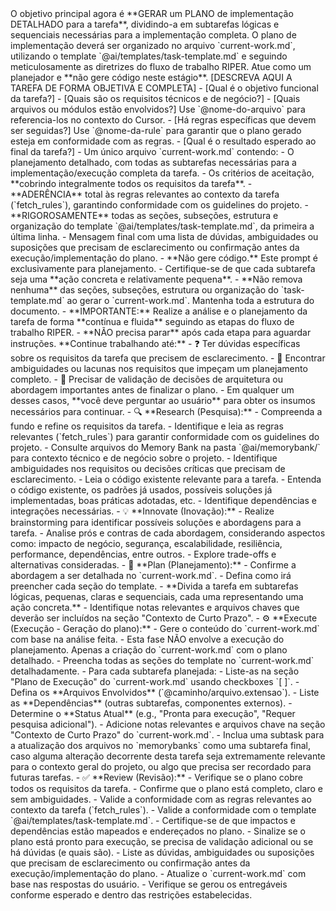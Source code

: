 <objetivo-principal>
    O objetivo principal agora é **GERAR um PLANO de implementação DETALHADO para a tarefa**, dividindo-a em subtarefas lógicas e sequenciais necessárias para a implementação completa.
    O plano de implementação deverá ser organizado no arquivo `current-work.md`, utilizando o template `@ai/templates/task-template.md` e seguindo meticulosamente as diretrizes do fluxo de trabalho RIPER.
    Atue como um planejador e **não gere código neste estágio**.
</objetivo-principal>

<descricao-da-tarefa>
    [DESCREVA AQUI A TAREFA DE FORMA OBJETIVA E COMPLETA]
    - [Qual é o objetivo funcional da tarefa?]
    - [Quais são os requisitos técnicos e de negócio?]
    - [Quais arquivos ou módulos estão envolvidos?] Use `@nome-do-arquivo` para referencia-los no contexto do Cursor.
    - [Há regras específicas que devem ser seguidas?] Use `@nome-da-rule` para garantir que o plano gerado esteja em conformidade com as regras.
    - [Qual é o resultado esperado ao final da tarefa?]
</descricao-da-tarefa>

<entregavel-esperado>
    - Um único arquivo `current-work.md` contendo:
        - O planejamento detalhado, com todas as subtarefas necessárias para a implementação/execução completa da tarefa.
        - Os critérios de aceitação, **cobrindo integralmente todos os requisitos da tarefa**.
        - **ADERÊNCIA** total às regras relevantes ao contexto da tarefa (`fetch_rules`), garantindo conformidade com os guidelines do projeto.
        - **RIGOROSAMENTE** todas as seções, subseções, estrutura e organização do template `@ai/templates/task-template.md`, da primeira a última linha.
    - Mensagem final com uma lista de dúvidas, ambiguidades ou suposições que precisam de esclarecimento ou confirmação antes da execução/implementação do plano.
</entregavel-esperado>

<restricoes>
    - **Não gere código.** Este prompt é exclusivamente para planejamento.
    - Certifique-se de que cada subtarefa seja uma **ação concreta e relativamente pequena**.
    - **Não remova nenhuma** das seções, subseções, estrutura ou organização do `task-template.md` ao gerar o `current-work.md`. Mantenha toda a estrutura do documento.
</restricoes>

<fluxo-de-trabalho-riper>
    <execucao-continua>
        - **IMPORTANTE:** Realize a análise e o planejamento da tarefa de forma **contínua e fluida** seguindo as etapas do fluxo de trabalho RIPER.
        - **NÃO precisa parar** após cada etapa para aguardar instruções. **Continue trabalhando até:**
            - ❓ Ter dúvidas específicas sobre os requisitos da tarefa que precisem de esclarecimento.
            - 🚧 Encontrar ambiguidades ou lacunas nos requisitos que impeçam um planejamento completo.
            - 🔄 Precisar de validação de decisões de arquitetura ou abordagem importantes antes de finalizar o plano.
            - Em qualquer um desses casos, **você deve perguntar ao usuário** para obter os insumos necessários para continuar.
    </execucao-continua>
    <etapa-01-research>
        - 🔍 **Research (Pesquisa):**
        - Compreenda a fundo e refine os requisitos da tarefa.
        - Identifique e leia as regras relevantes (`fetch_rules`) para garantir conformidade com os guidelines do projeto.
        - Consulte arquivos do Memory Bank na pasta `@ai/memorybank/` para contexto técnico e de negócio sobre o projeto.
        - Identifique ambiguidades nos requisitos ou decisões críticas que precisam de esclarecimento.
        - Leia o código existente relevante para a tarefa.
        - Entenda o código existente, os padrões já usados, possíveis soluções já implementadas, boas práticas adotadas, etc.
        - Identifique dependências e integrações necessárias.
    </etapa-01-research>
    <etapa-02-innovate>
        - 💡 **Innovate (Inovação):**
        - Realize brainstorming para identificar possíveis soluções e abordagens para a tarefa.
        - Analise prós e contras de cada abordagem, considerando aspectos como: impacto de negócio, segurança, escalabilidade, resiliência, performance, dependências, entre outros.
        - Explore trade-offs e alternativas consideradas.
    </etapa-02-innovate>
    <etapa-03-plan>
        - 🧠 **Plan (Planejamento):**
        - Confirme a abordagem a ser detalhada no `current-work.md`.
        - Defina como irá preencher cada seção do template.
        - **Divida a tarefa em subtarefas lógicas, pequenas, claras e sequenciais, cada uma representando uma ação concreta.**
        - Identifique notas relevantes e arquivos chaves que deverão ser incluídos na seção "Contexto de Curto Prazo".
    </etapa-03-plan>
    <etapa-04-execute>
        - ⚙️ **Execute (Execução - Geração do plano):**
        - Gere o conteúdo do `current-work.md` com base na análise feita.
        - Esta fase NÃO envolve a execução do planejamento. Apenas a criação do `current-work.md` com o plano detalhado.
        - Preencha todas as seções do template no `current-work.md` detalhadamente.
        - Para cada subtarefa planejada:
            - Liste-as na seção "Plano de Execução" do `current-work.md` usando checkboxes `[ ]`.
            - Defina os **Arquivos Envolvidos** (`@caminho/arquivo.extensao`).
            - Liste as **Dependências** (outras subtarefas, componentes externos).
            - Determine o **Status Atual** (e.g., "Pronta para execução", "Requer pesquisa adicional").
        - Adicione notas relevantes e arquivos chave na seção "Contexto de Curto Prazo" do `current-work.md`.
        - Inclua uma subtask para a atualização dos arquivos no `memorybanks` como uma subtarefa final, caso alguma alteração decorrente desta tarefa seja extremamente relevante para o contexto geral do projeto, ou algo que precisa ser recordado para futuras tarefas.
    </etapa-04-execute>
    <etapa-05-review>
        - ✅ **Review (Revisão):**
        - Verifique se o plano cobre todos os requisitos da tarefa.
        - Confirme que o plano está completo, claro e sem ambiguidades.
        - Valide a conformidade com as regras relevantes ao contexto da tarefa (`fetch_rules`).
        - Valide a conformidade com o template `@ai/templates/task-template.md`.
        - Certifique-se de que impactos e dependências estão mapeados e endereçados no plano.
    </etapa-05-review>
</fluxo-de-trabalho-riper>

<validacao-e-entrega>
    - Sinalize se o plano está pronto para execução, se precisa de validação adicional ou se há dúvidas (e quais são).
    - Liste as dúvidas, ambiguidades ou suposições que precisam de esclarecimento ou confirmação antes da execução/implementação do plano.
        - Atualize o `current-work.md` com base nas respostas do usuário.
    - Verifique se gerou os entregáveis conforme esperado e dentro das restrições estabelecidas.
</validacao-e-entrega>
